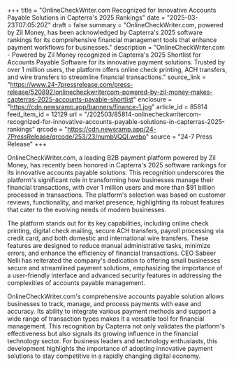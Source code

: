 +++
title = "OnlineCheckWriter.com Recognized for Innovative Accounts Payable Solutions in Capterra's 2025 Rankings"
date = "2025-03-23T07:05:20Z"
draft = false
summary = "OnlineCheckWriter.com, powered by Zil Money, has been acknowledged by Capterra's 2025 software rankings for its comprehensive financial management tools that enhance payment workflows for businesses."
description = "OnlineCheckWriter.com - Powered by Zil Money recognized in Capterra's 2025 Shortlist for Accounts Payable Software for its innovative payment solutions. Trusted by over 1 million users, the platform offers online check printing, ACH transfers, and wire transfers to streamline financial transactions."
source_link = "https://www.24-7pressrelease.com/press-release/520892/onlinecheckwritercom-powered-by-zil-money-makes-capterras-2025-accounts-payable-shortlist"
enclosure = "https://cdn.newsramp.app/banners/finance-1.jpg"
article_id = 85814
feed_item_id = 12129
url = "/202503/85814-onlinecheckwritercom-recognized-for-innovative-accounts-payable-solutions-in-capterras-2025-rankings"
qrcode = "https://cdn.newsramp.app/24-7PressRelease/qrcode/253/23/numbVQQl.webp"
source = "24-7 Press Release"
+++

<p>OnlineCheckWriter.com, a leading B2B payment platform powered by Zil Money, has recently been honored in Capterra's 2025 software rankings for its innovative accounts payable solutions. This recognition underscores the platform's significant role in transforming how businesses manage their financial transactions, with over 1 million users and more than $91 billion processed in transactions. The platform's selection was based on customer reviews, functionality, and market presence, highlighting its robust features that cater to the evolving needs of modern businesses.</p><p>The platform stands out for its key capabilities, including online check printing, digital check mailing, secure ACH transfers, payroll processing via credit card, and both domestic and international wire transfers. These features are designed to reduce manual administrative tasks, minimize errors, and enhance the efficiency of financial transactions. CEO Sabeer Nelli has reiterated the company's dedication to offering small businesses secure and streamlined payment solutions, emphasizing the importance of a user-friendly interface and advanced security features in addressing the complexities of accounts payable management.</p><p>OnlineCheckWriter.com's comprehensive accounts payable solution allows businesses to track, manage, and process payments with ease and accuracy. Its ability to integrate various payment methods and support a wide range of transaction types makes it a versatile tool for financial management. This recognition by Capterra not only validates the platform's effectiveness but also signals its growing influence in the financial technology sector. For business leaders and technology enthusiasts, this development highlights the importance of adopting innovative payment solutions to stay competitive in a rapidly changing digital economy.</p>